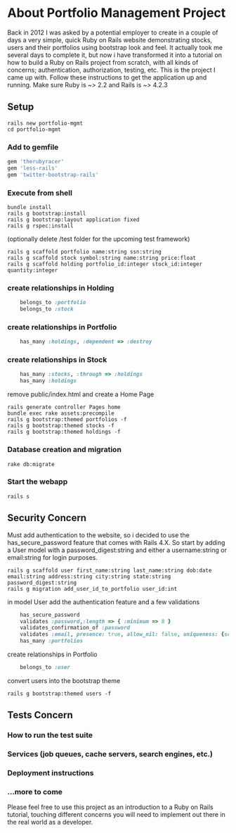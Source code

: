About Portfolio Management Project
==========================

Back in 2012 I was asked by a potential employer to create in a couple of days a very simple, quick Ruby on Rails website demonstrating stocks, users and their portfolios using bootstrap look and feel.  It actually took me several days to complete it, but now i have transformed it into a tutorial on how to build a Ruby on Rails project from scratch, with all kinds of concerns; authentication, authorization, testing, etc. This is the project I came up with.
Follow these instructions to get the application up and running. Make sure Ruby is ~> 2.2 and Rails is ~> 4.2.3

Setup
-----
```shell
rails new portfolio-mgmt
cd portfolio-mgmt
```

### Add to gemfile 
```ruby
gem 'therubyracer'
gem 'less-rails'
gem 'twitter-bootstrap-rails'
```
### Execute from shell
```shell
bundle install
rails g bootstrap:install
rails g bootstrap:layout application fixed
rails g rspec:install
```
(optionally delete /test folder for the upcoming test framework)
```shell
rails g scaffold portfolio name:string ssn:string
rails g scaffold stock symbol:string name:string price:float
rails g scaffold holding portfolio_id:integer stock_id:integer quantity:integer
```

### create relationships in Holding
```ruby
    belongs_to :portfolio
    belongs_to :stock
```
### create relationships in Portfolio
```ruby
    has_many :holdings, :dependent => :destroy
```
### create relationships in Stock
```ruby
    has_many :stocks, :through => :holdings
    has_many :holdings
```  
remove public/index.html and create a Home Page
```shell
rails generate controller Pages home
bundle exec rake assets:precompile
rails g bootstrap:themed portfolios -f
rails g bootstrap:themed stocks -f
rails g bootstrap:themed holdings -f
```
### Database creation and migration
```shell
rake db:migrate
```
### Start the webapp
```
rails s
```
Security Concern
----------------
Must add authentication to the website, so i decided to use the has_secure_password feature that comes with Rails 4.X. So start by adding a User model with a password_digest:string and either a username:string or email:string for login purposes.
```shell
rails g scaffold user first_name:string last_name:string dob:date email:string address:string city:string state:string password_digest:string
rails g migration add_user_id_to_portfolio user_id:int
```
in model User add the authentication feature and a few validations
```ruby
    has_secure_password
	validates :password,:length => { :minimum => 8 }
	validates_confirmation_of :password
	validates :email, presence: true, allow_nil: false, uniqueness: {scope: :email}
    has_many :portfolios
```
create relationships in Portfolio
```ruby
    belongs_to :user
```
convert users into the bootstrap theme
```
rails g bootstrap:themed users -f
```
Tests Concern
-------------
### How to run the test suite

### Services (job queues, cache servers, search engines, etc.)

### Deployment instructions

### ...more to come


Please feel free to use this project as an introduction to a Ruby on Rails tutorial, touching different concerns you will need to implement out there in the real world as a developer. 
